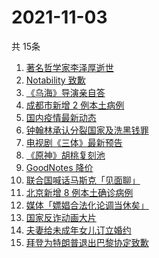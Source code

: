 # 2021-11-03
  共 15条

  <!-- BEGIN -->
  <!-- 最后更新时间:Wed Nov 03 2021 15:11:29 GMT+0000 (Coordinated Universal Time) -->
  1. [著名哲学家李泽厚逝世](https://www.zhihu.com/search?q=李泽厚)
1. [Notability 致歉](https://www.zhihu.com/search?q=Notability)
1. [《乌海》导演亲自答](https://www.zhihu.com/search?q=乌海)
1. [成都市新增 2 例本土病例](https://www.zhihu.com/search?q=成都疫情)
1. [国内疫情最新动态](https://www.zhihu.com/search?q=国内疫情)
1. [钟翰林承认分裂国家及洗黑钱罪](https://www.zhihu.com/search?q=钟翰林)
1. [电视剧《三体》最新预告](https://www.zhihu.com/search?q=三体电视剧)
1. [《原神》胡桃复刻池](https://www.zhihu.com/search?q=原神)
1. [GoodNotes 降价](https://www.zhihu.com/search?q=goodnotes)
1. [联合国喊话马斯克「见面聊」](https://www.zhihu.com/search?q=马斯克)
1. [北京新增 8 例本土确诊病例](https://www.zhihu.com/search?q=北京疫情)
1. [媒体「嫖娼合法化论调当休矣」](https://www.zhihu.com/search?q=嫖娼合法化)
1. [国家反诈动画大片](https://www.zhihu.com/search?q=反诈动画)
1. [夫妻给未成年女儿订立婚约](https://www.zhihu.com/search?q=未成年婚约)
1. [拜登为特朗普退出巴黎协定致歉](https://www.zhihu.com/search?q=巴黎协定)
  <!-- END -->
  